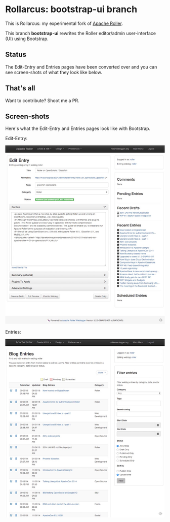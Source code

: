 Rollarcus: bootstrap-ui branch
===

This is Rollarcus: my experimental fork of [Apache Roller](https://github.com/apache/roller).

This branch __bootstrap-ui__ rewrites the Roller editor/admin user-interface (UI) using Bootstrap.

Status
---
The Edit-Entry and Entries pages have been converted over and you can see screen-shots of what they look like below. 

That's all
---
Want to contribute? Shoot me a PR.

Screen-shots
---
Here's what the Edit-Entry and Entries pages look like with Bootstrap.

Edit-Entry:

![Entry-Edit page](/docs/readme-images/edit-entry.jpg "Edit-Entry page")

Entries:

![Entries page](/docs/readme-images/entries.jpg "Entries page")
